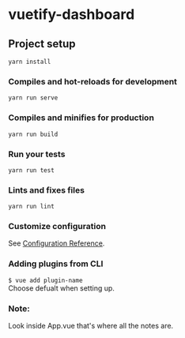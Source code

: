 # vuetify-dashboard

## Project setup
```
yarn install
```

### Compiles and hot-reloads for development
```
yarn run serve
```

### Compiles and minifies for production
```
yarn run build
```

### Run your tests
```
yarn run test
```

### Lints and fixes files
```
yarn run lint
```

### Customize configuration
See [Configuration Reference](https://cli.vuejs.org/config/).


### Adding plugins from CLI
```$ vue add plugin-name```<br>
Choose defualt when setting up.

### Note:
Look inside App.vue that's where all the notes are.
